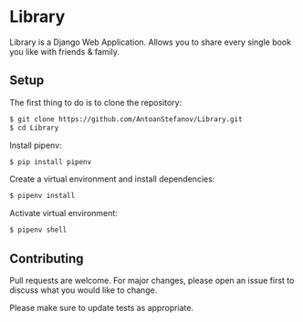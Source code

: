 # Library

Library is a Django Web Application. Allows you to share every single book you like with friends & family.

## Setup

The first thing to do is to clone the repository:

```bash
$ git clone https://github.com/AntoanStefanov/Library.git
$ cd Library
```
Install pipenv:

```bash
$ pip install pipenv
```

Create a virtual environment and install dependencies:

```bash
$ pipenv install
```
Activate virtual environment:

```bash
$ pipenv shell
```

## Contributing
Pull requests are welcome. For major changes, please open an issue first to discuss what you would like to change.

Please make sure to update tests as appropriate.
